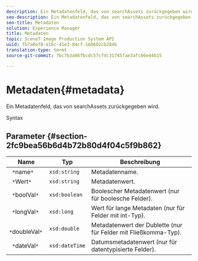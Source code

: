 ```yaml
---
description: Ein Metadatenfeld, das von searchAssets zurückgegeben wird.
seo-description: Ein Metadatenfeld, das von searchAssets zurückgegeben wird.
seo-title: Metadaten
solution: Experience Manager
title: Metadaten
topic: Scene7 Image Production System API
uuid: fb7a0ef8-a16c-41e3-84cf-160602cb284b
translation-type: tm+mt
source-git-commit: 7bc7b3a86fbcdc57cfdc31745fae3afc06e44b15

---
```



# Metadaten{#metadata}

Ein Metadatenfeld, das von searchAssets zurückgegeben wird.

Syntax

## Parameter {#section-2fc9bea56b6d4b72b80d4f04c5f9b862}

| Name | Typ | Beschreibung |
|---|---|---|
| ` *`name`*` | `xsd:string` | Metadatenname. |
| ` *`Wert`*` | `xsd:string` | Metadatenwert. |
| ` *`boolVal`*` | `xsd:boolean` | Boolescher Metadatenwert (nur für boolesche Felder). |
| ` *`longVal`*` | `xsd:long` | Wert für lange Metadaten (nur für Felder mit int-Typ). |
| ` *`doubleVal`*` | `xsd:double` | Metadatenwert der Dublette (nur für Felder mit Fließkomma-Typ). |
| ` *`dateVal`*` | `xsd:dateTime` | Datumsmetadatenwert (nur für datentypisierte Felder). |

